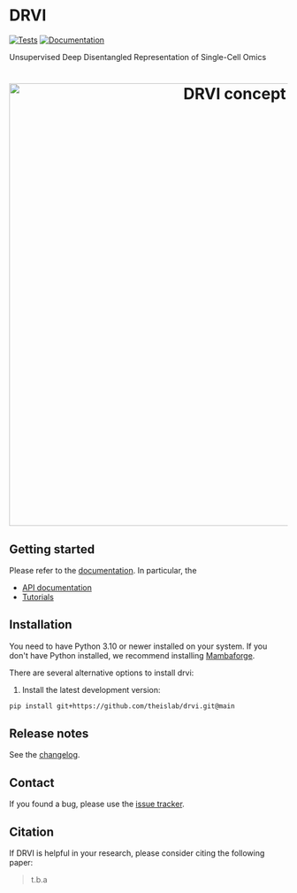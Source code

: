 # DRVI

[![Tests][badge-tests]][link-tests]
[![Documentation][badge-docs]][link-docs]

[badge-tests]: https://img.shields.io/github/actions/workflow/status/theislab/drvi/test.yaml?branch=main
[link-tests]: https://github.com/theislab/drvi/actions/workflows/test.yml
[badge-docs]: https://img.shields.io/readthedocs/drvi

Unsupervised Deep Disentangled Representation of Single-Cell Omics

<h1 align="center">
    <picture>
        <source srcset=".github/misc/concept.svg">
        <img width="800" src=".github/misc/concept.svg" alt="DRVI concept">
    </picture>
</h1>

## Getting started

Please refer to the [documentation][link-docs]. In particular, the

-   [API documentation][link-api]
-   [Tutorials][link-tutorials]

## Installation

You need to have Python 3.10 or newer installed on your system. If you don't have
Python installed, we recommend installing [Mambaforge](https://github.com/conda-forge/miniforge#mambaforge).

There are several alternative options to install drvi:

<!--
1. Install the latest release of `drvi-py` from [PyPI][link-pypi]:

```bash
pip install drvi-py
```
-->

1. Install the latest development version:

```bash
pip install git+https://github.com/theislab/drvi.git@main
```

## Release notes

See the [changelog][changelog].

## Contact

[//]: # "TODO: make clear where to ask questions:"
[//]: # "For questions and help requests, you can reach out in the [scverse discourse][scverse-discourse]."

If you found a bug, please use the [issue tracker][issue-tracker].

## Citation

If DRVI is helpful in your research, please consider citing the following paper:

> t.b.a

[issue-tracker]: https://github.com/theislab/drvi/issues
[changelog]: https://drvi.readthedocs.io/latest/changelog.html
[link-docs]: https://drvi.readthedocs.io
[link-api]: https://drvi.readthedocs.io/latest/api.html
[link-tutorials]: https://drvi.readthedocs.io/latest/tutorials.html
[link-pypi]: https://pypi.org/project/drvi-py

